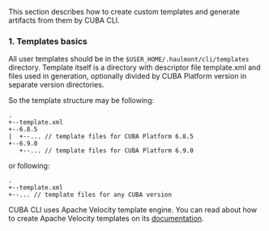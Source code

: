 This section describes how to create custom templates and generate artifacts from them by CUBA CLI.

### 1. Templates basics

All user templates should be in the `$USER_HOME/.haulmont/cli/templates` directory. Template itself is a directory with descriptor file template.xml and files used in generation, optionally divided by CUBA Platform version in separate version directories.

So the template structure may be following:
```
.
+--template.xml
+--6.8.5
|  +--... // template files for CUBA Platform 6.8.5
+--6.9.0
   +--... // template files for CUBA Platform 6.9.0
```
or following:
```
.
+--template.xml
+--... // template files for any CUBA version
```

CUBA CLI uses Apache Velocity template engine.
You can read about how to create Apache Velocity templates on its [documentation](http://velocity.apache.org/engine/1.7/user-guide.html).